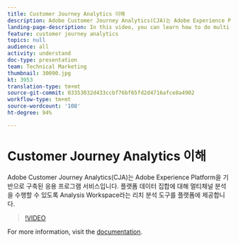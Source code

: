 ```yaml
---
title: Customer Journey Analytics 이해
description: Adobe Customer Journey Analytics(CJA)는 Adobe Experience Platform을 기반으로 구축된 응용 프로그램 서비스입니다. 플랫폼 데이터 집합에 대해 멀티채널 분석을 수행할 수 있도록 Analysis Workspace라는 리치 분석 도구를 플랫폼에 제공합니다.
landing-page-description: In this video, you can learn how to do multi-channel analysis on any of your Platform data sets.
feature: customer journey analytics
topics: null
audience: all
activity: understand
doc-type: presentation
team: Technical Marketing
thumbnail: 30090.jpg
kt: 3953
translation-type: tm+mt
source-git-commit: 03353032d433ccbf76bf65fd2d4716afce8a4902
workflow-type: tm+mt
source-wordcount: '108'
ht-degree: 94%

---
```



# Customer Journey Analytics 이해

Adobe Customer Journey Analytics(CJA)는 Adobe Experience Platform을 기반으로 구축된 응용 프로그램 서비스입니다. 플랫폼 데이터 집합에 대해 멀티채널 분석을 수행할 수 있도록 Analysis Workspace라는 리치 분석 도구를 플랫폼에 제공합니다.

>[!VIDEO](https://video.tv.adobe.com/v/30090/?quality=12&enable10seconds=on&speedcontrol=on)

For more information, visit the [documentation](https://docs.adobe.com/content/help/ko-KR/analytics-platform/using/cja-landing.html).
